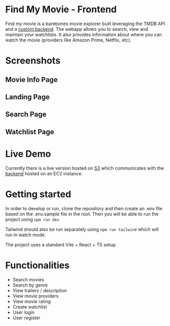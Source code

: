 # Find My Movie - Frontend

Find my movie is a barebones movie explorer built leveraging the TMDB API and a [custom backend](https://github.com/ruvindiiii/find-my-movie-backend/). The webapp allows you to search, view and maintain your watchlists. It also provides information about where you can watch the movie (providers like Amazon Prime, Netflix, etc).

# Screenshots

## Movie Info Page

## Landing Page

## Search Page

## Watchlist Page

# Live Demo

Currently there is a live version hosted on [S3](TODO) which communicates with the [backend](<(https://github.com/ruvindiiii/find-my-movie-backend/)>) hosted on an EC2 instance.

# Getting started

In order to develop or run, clone the repository and then create an .env file based on the .env.sample file in the root. Then you will be able to run the project using `npm run dev`

Tailwind should also be run separately using `npm run tailwind` which will run in watch mode.

The project uses a standard Vite + React + TS setup.

# Functionalities

- Search movies
- Search by genre
- View trailers / description
- View movie providers
- View movie rating
- Create watchlist
- User login
- User register
